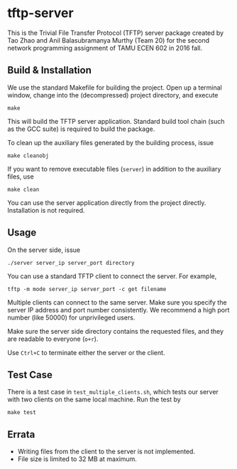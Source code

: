 # tftp-server

This is the Trivial File Transfer Protocol (TFTP) server package
created by Tao Zhao and Anil Balasubramanya Murthy (Team 20)
for the second network programming assignment of TAMU ECEN 602 in 2016 fall.

## Build & Installation

We use the standard Makefile for building the project. Open up a terminal
window, change into the (decompressed) project directory, and execute

    make

This will build the TFTP server application. Standard
build tool chain (such as the GCC suite) is required to build the package.

To clean up the auxiliary files generated by the building process, issue

    make cleanobj

If you want to remove executable files (`server`) in addition
to the auxiliary files, use

    make clean

You can use the server application directly from the project directly.
Installation is not required.

## Usage

On the server side, issue

    ./server server_ip server_port directory

You can use a standard TFTP client to connect the server. For example,

    tftp -m mode server_ip server_port -c get filename

Multiple clients can connect to the same server. Make sure you specify the
server IP address and port number consistently. We recommend a high port
number (like 50000) for unprivileged users.

Make sure the server side directory contains the requested files, and
they are readable to everyone (`o+r`).

Use `Ctrl+C` to terminate either the server or the client.

## Test Case

There is a test case in `test_multiple_clients.sh`, which tests our
server with two clients on the same local machine. Run the test by

    make test

## Errata

- Writing files from the client to the server is not implemented.
- File size is limited to 32 MB at maximum.
